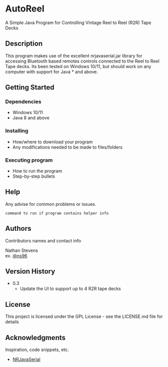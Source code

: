 
# AutoReel

A Simple Java Program for Controlling Vintage Reel to Reel (R2R) Tape Decks

## Description

This program makes use of the excellent nrjavaserial.jar library for 
accessing Bluetooth based remotes controls connected to the Reel to Reel Tape decks. 
Its been tested on Windows 10/11, but should work on any computer with support 
for Java * and above.

## Getting Started

### Dependencies

* Windows 10/11
* Java 8 and above

### Installing

* How/where to download your program
* Any modifications needed to be made to files/folders

### Executing program

* How to run the program
* Step-by-step bullets

## Help

Any advise for common problems or issues.
```
command to run if program contains helper info
```

## Authors

Contributors names and contact info

Nathan Stevens  
ex. [@ns96](https://www.linkedin.com/in/ns096/)

## Version History

* 0.3
    * Update the UI to support up to 4 R2R tape decks

## License

This project is licensed under the GPL License - see the LICENSE.md file for details

## Acknowledgments

Inspiration, code snippets, etc.
* [NRJavaSerial](https://github.com/NeuronRobotics/nrjavaserial)